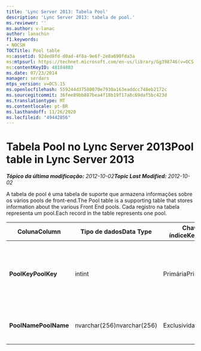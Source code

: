 ```yaml
---
title: 'Lync Server 2013: Tabela Pool'
description: 'Lync Server 2013: tabela de pool.'
ms.reviewer: ''
ms.author: v-lanac
author: lanachin
f1.keywords:
- NOCSH
TOCTitle: Pool table
ms:assetid: 92ded8fd-d0ad-4f8a-9e6f-2e8a690fda3a
ms:mtpsurl: https://technet.microsoft.com/en-us/library/Gg398746(v=OCS.15)
ms:contentKeyID: 48184803
ms.date: 07/23/2014
manager: serdars
mtps_version: v=OCS.15
ms.openlocfilehash: 559244d37580070e7930a163eaddcc748eb2172c
ms.sourcegitcommit: 36fee89bb887bea4f18b19f17a8c69daf5bc423d
ms.translationtype: MT
ms.contentlocale: pt-BR
ms.lasthandoff: 11/26/2020
ms.locfileid: "49442856"
---
```

# <a name="pool-table-in-lync-server-2013"></a><span data-ttu-id="e8b0f-103">Tabela Pool no Lync Server 2013</span><span class="sxs-lookup"><span data-stu-id="e8b0f-103">Pool table in Lync Server 2013</span></span>

<div data-xmlns="http://www.w3.org/1999/xhtml">

<div class="topic" data-xmlns="http://www.w3.org/1999/xhtml" data-msxsl="urn:schemas-microsoft-com:xslt" data-cs="https://msdn.microsoft.com/">

<div data-asp="https://msdn2.microsoft.com/asp">



</div>

<div id="mainSection">

<div id="mainBody"><span data-ttu-id="e8b0f-104">

<span> </span></span><span class="sxs-lookup"><span data-stu-id="e8b0f-104">

<span> </span></span></span>

<span data-ttu-id="e8b0f-105">_**Tópico da última modificação:** 2012-10-02_</span><span class="sxs-lookup"><span data-stu-id="e8b0f-105">_**Topic Last Modified:** 2012-10-02_</span></span>

<span data-ttu-id="e8b0f-106">A tabela de pool é uma tabela de suporte que armazena informações sobre os vários pools de front-end.</span><span class="sxs-lookup"><span data-stu-id="e8b0f-106">The Pool table is a supporting table that stores information about the various Front End pools.</span></span> <span data-ttu-id="e8b0f-107">Cada registro na tabela representa um pool.</span><span class="sxs-lookup"><span data-stu-id="e8b0f-107">Each record in the table represents one pool.</span></span>


<table>
<colgroup>
<col style="width: 25%" />
<col style="width: 25%" />
<col style="width: 25%" />
<col style="width: 25%" />
</colgroup>
<thead>
<tr class="header">
<th><span data-ttu-id="e8b0f-108"><strong>Coluna</strong></span><span class="sxs-lookup"><span data-stu-id="e8b0f-108"><strong>Column</strong></span></span></th>
<th><span data-ttu-id="e8b0f-109"><strong>Tipo de dados</strong></span><span class="sxs-lookup"><span data-stu-id="e8b0f-109"><strong>Data Type</strong></span></span></th>
<th><span data-ttu-id="e8b0f-110"><strong>Chave/índice</strong></span><span class="sxs-lookup"><span data-stu-id="e8b0f-110"><strong>Key/Index</strong></span></span></th>
<th><span data-ttu-id="e8b0f-111"><strong>Detalhes</strong></span><span class="sxs-lookup"><span data-stu-id="e8b0f-111"><strong>Details</strong></span></span></th>
</tr>
</thead>
<tbody>
<tr class="odd">
<td><p><span data-ttu-id="e8b0f-112"><strong>PoolKey</strong></span><span class="sxs-lookup"><span data-stu-id="e8b0f-112"><strong>PoolKey</strong></span></span></p></td>
<td><p><span data-ttu-id="e8b0f-113">int</span><span class="sxs-lookup"><span data-stu-id="e8b0f-113">int</span></span></p></td>
<td><p><span data-ttu-id="e8b0f-114">Primária</span><span class="sxs-lookup"><span data-stu-id="e8b0f-114">Primary</span></span></p></td>
<td><p><span data-ttu-id="e8b0f-115">Número exclusivo que identifica este pool.</span><span class="sxs-lookup"><span data-stu-id="e8b0f-115">Unique number identifying this pool.</span></span></p></td>
</tr>
<tr class="even">
<td><p><span data-ttu-id="e8b0f-116"><strong>PoolName</strong></span><span class="sxs-lookup"><span data-stu-id="e8b0f-116"><strong>PoolName</strong></span></span></p></td>
<td><p><span data-ttu-id="e8b0f-117">nvarchar(256)</span><span class="sxs-lookup"><span data-stu-id="e8b0f-117">nvarchar(256)</span></span></p></td>
<td><p><span data-ttu-id="e8b0f-118">Exclusividade</span><span class="sxs-lookup"><span data-stu-id="e8b0f-118">Unique</span></span> </p></td>
<td><p><span data-ttu-id="e8b0f-119">FQDN do pool.</span><span class="sxs-lookup"><span data-stu-id="e8b0f-119">Pool FQDN.</span></span></p></td>
</tr>
</tbody>
</table><span data-ttu-id="e8b0f-120">


</div>

<span> </span>

</div>

</div>

</span><span class="sxs-lookup"><span data-stu-id="e8b0f-120">


</div>

<span> </span>

</div>

</div>

</span></span></div>

